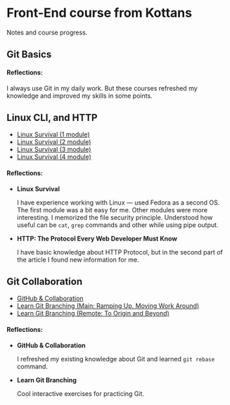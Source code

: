 # Front-End course from Kottans

Notes and course progress.

## Git Basics

#### Reflections:

I always use Git in my daily work. But these courses refreshed my knowledge and improved my skills in some points. 

## Linux CLI, and HTTP
- [Linux Survival (1 module)](task_linux_cli/screenshot_1.png?raw=true)
- [Linux Survival (2 module)](task_linux_cli/screenshot_2.png?raw=true)
- [Linux Survival (3 module)](task_linux_cli/screenshot_3.png?raw=true)
- [Linux Survival (4 module)](task_linux_cli/screenshot_4.png?raw=true)

#### Reflections:

- **Linux Survival**

  I have experience working with Linux — used Fedora as a second OS. The first module was a bit easy for me. Other modules were more interesting. I memorized the file security principle. Understood how useful can be `cat`, `grep` commands and other while using pipe output. 
- **HTTP: The Protocol Every Web Developer Must Know**
  
  I have basic knowledge about HTTP Protocol, but in the second part of the article I found new information for me. 

## Git Collaboration
- [GitHub & Collaboration](task_git_collaboration/screenshot_1.png?raw=true)
- [Learn Git Branching (Main: Ramping Up, Moving Work Around)](task_git_collaboration/screenshot_2.png?raw=true)
- [Learn Git Branching (Remote: To Origin and Beyond)](task_git_collaboration/screenshot_3.png?raw=true)

#### Reflections: 
- **GitHub & Collaboration**
  
  I refreshed my existing knowledge about Git and learned `git rebase` command. 
- **Learn Git Branching**
  
  Cool interactive exercises for practicing Git. 

